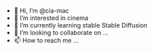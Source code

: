 - 👋 Hi, I’m @cia-mac
- 👀 I’m interested in cinema
- 🌱 I’m currently learning stable Stable Diffusion
- 💞️ I’m looking to collaborate on ...
- 📫 How to reach me ...

<!---
cia-mac/cia-mac is a ✨ special ✨ repository because its `README.md` (this file) appears on your GitHub profile.
You can click the Preview link to take a look at your changes.
--->
